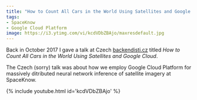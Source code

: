 ```yaml
---
title: "How to Count All Cars in the World Using Satellites and Google Cloud: My Speech at backendisti.cz"
tags:
- SpaceKnow
- Google Cloud Platform
image: https://i3.ytimg.com/vi/kcdVDbZBAjo/maxresdefault.jpg
---
```


Back in October 2017 I gave a talk at Czech [backendisti.cz](https://backendisti.cz/) titled
*How to Count All Cars in the World Using Satellites and Google Cloud*.

The Czech (sorry) talk was about how we employ Google Cloud Platform for massively ditributed
neural network inference of satellite imagery at SpaceKnow.

{% include youtube.html id='kcdVDbZBAjo' %}
